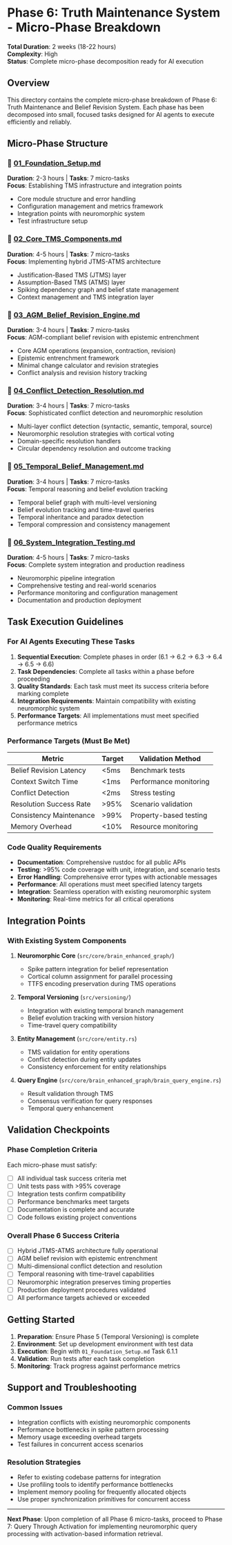 # Phase 6: Truth Maintenance System - Micro-Phase Breakdown

**Total Duration**: 2 weeks (18-22 hours)  
**Complexity**: High  
**Status**: Complete micro-phase decomposition ready for AI execution

## Overview

This directory contains the complete micro-phase breakdown of Phase 6: Truth Maintenance and Belief Revision System. Each phase has been decomposed into small, focused tasks designed for AI agents to execute efficiently and reliably.

## Micro-Phase Structure

### 📁 [01_Foundation_Setup.md](01_Foundation_Setup.md)
**Duration**: 2-3 hours | **Tasks**: 7 micro-tasks  
**Focus**: Establishing TMS infrastructure and integration points
- Core module structure and error handling
- Configuration management and metrics framework
- Integration points with neuromorphic system
- Test infrastructure setup

### 📁 [02_Core_TMS_Components.md](02_Core_TMS_Components.md)
**Duration**: 4-5 hours | **Tasks**: 7 micro-tasks  
**Focus**: Implementing hybrid JTMS-ATMS architecture
- Justification-Based TMS (JTMS) layer
- Assumption-Based TMS (ATMS) layer
- Spiking dependency graph and belief state management
- Context management and TMS integration layer

### 📁 [03_AGM_Belief_Revision_Engine.md](03_AGM_Belief_Revision_Engine.md)
**Duration**: 3-4 hours | **Tasks**: 7 micro-tasks  
**Focus**: AGM-compliant belief revision with epistemic entrenchment
- Core AGM operations (expansion, contraction, revision)
- Epistemic entrenchment framework
- Minimal change calculator and revision strategies
- Conflict analysis and revision history tracking

### 📁 [04_Conflict_Detection_Resolution.md](04_Conflict_Detection_Resolution.md)
**Duration**: 3-4 hours | **Tasks**: 7 micro-tasks  
**Focus**: Sophisticated conflict detection and neuromorphic resolution
- Multi-layer conflict detection (syntactic, semantic, temporal, source)
- Neuromorphic resolution strategies with cortical voting
- Domain-specific resolution handlers
- Circular dependency resolution and outcome tracking

### 📁 [05_Temporal_Belief_Management.md](05_Temporal_Belief_Management.md)
**Duration**: 3-4 hours | **Tasks**: 7 micro-tasks  
**Focus**: Temporal reasoning and belief evolution tracking
- Temporal belief graph with multi-level versioning
- Belief evolution tracking and time-travel queries
- Temporal inheritance and paradox detection
- Temporal compression and consistency management

### 📁 [06_System_Integration_Testing.md](06_System_Integration_Testing.md)
**Duration**: 4-5 hours | **Tasks**: 7 micro-tasks  
**Focus**: Complete system integration and production readiness
- Neuromorphic pipeline integration
- Comprehensive testing and real-world scenarios
- Performance monitoring and configuration management
- Documentation and production deployment

## Task Execution Guidelines

### For AI Agents Executing These Tasks

1. **Sequential Execution**: Complete phases in order (6.1 → 6.2 → 6.3 → 6.4 → 6.5 → 6.6)
2. **Task Dependencies**: Complete all tasks within a phase before proceeding
3. **Quality Standards**: Each task must meet its success criteria before marking complete
4. **Integration Requirements**: Maintain compatibility with existing neuromorphic system
5. **Performance Targets**: All implementations must meet specified performance metrics

### Performance Targets (Must Be Met)

| Metric | Target | Validation Method |
|--------|--------|------------------|
| Belief Revision Latency | <5ms | Benchmark tests |
| Context Switch Time | <1ms | Performance monitoring |
| Conflict Detection | <2ms | Stress testing |
| Resolution Success Rate | >95% | Scenario validation |
| Consistency Maintenance | >99% | Property-based testing |
| Memory Overhead | <10% | Resource monitoring |

### Code Quality Requirements

- **Documentation**: Comprehensive rustdoc for all public APIs
- **Testing**: >95% code coverage with unit, integration, and scenario tests
- **Error Handling**: Comprehensive error types with actionable messages
- **Performance**: All operations must meet specified latency targets
- **Integration**: Seamless operation with existing neuromorphic system
- **Monitoring**: Real-time metrics for all critical operations

## Integration Points

### With Existing System Components

1. **Neuromorphic Core** (`src/core/brain_enhanced_graph/`)
   - Spike pattern integration for belief representation
   - Cortical column assignment for parallel processing
   - TTFS encoding preservation during TMS operations

2. **Temporal Versioning** (`src/versioning/`)
   - Integration with existing temporal branch management
   - Belief evolution tracking with version history
   - Time-travel query compatibility

3. **Entity Management** (`src/core/entity.rs`)
   - TMS validation for entity operations
   - Conflict detection during entity updates
   - Consistency enforcement for entity relationships

4. **Query Engine** (`src/core/brain_enhanced_graph/brain_query_engine.rs`)
   - Result validation through TMS
   - Consensus verification for query responses
   - Temporal query enhancement

## Validation Checkpoints

### Phase Completion Criteria

Each micro-phase must satisfy:

- [ ] All individual task success criteria met
- [ ] Unit tests pass with >95% coverage
- [ ] Integration tests confirm compatibility
- [ ] Performance benchmarks meet targets
- [ ] Documentation is complete and accurate
- [ ] Code follows existing project conventions

### Overall Phase 6 Success Criteria

- [ ] Hybrid JTMS-ATMS architecture fully operational
- [ ] AGM belief revision with epistemic entrenchment
- [ ] Multi-dimensional conflict detection and resolution
- [ ] Temporal reasoning with time-travel capabilities
- [ ] Neuromorphic integration preserves timing properties
- [ ] Production deployment procedures validated
- [ ] All performance targets achieved or exceeded

## Getting Started

1. **Preparation**: Ensure Phase 5 (Temporal Versioning) is complete
2. **Environment**: Set up development environment with test data
3. **Execution**: Begin with `01_Foundation_Setup.md` Task 6.1.1
4. **Validation**: Run tests after each task completion
5. **Monitoring**: Track progress against performance metrics

## Support and Troubleshooting

### Common Issues
- Integration conflicts with existing neuromorphic components
- Performance bottlenecks in spike pattern processing
- Memory usage exceeding overhead targets
- Test failures in concurrent access scenarios

### Resolution Strategies
- Refer to existing codebase patterns for integration
- Use profiling tools to identify performance bottlenecks
- Implement memory pooling for frequently allocated objects
- Use proper synchronization primitives for concurrent access

---

**Next Phase**: Upon completion of all Phase 6 micro-tasks, proceed to Phase 7: Query Through Activation for implementing neuromorphic query processing with activation-based information retrieval.